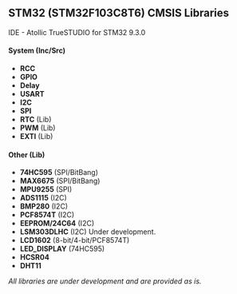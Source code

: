 ## STM32 (STM32F103C8T6) CMSIS Libraries

IDE - Atollic TrueSTUDIO for STM32 9.3.0

#### System (Inc/Src)
- **RCC**
- **GPIO**
- **Delay**
- **USART**
- **I2C**
- **SPI**
- **RTC** (Lib)
- **PWM** (Lib)
- **EXTI** (Lib)

#### Other (Lib)
- **74HC595** (SPI/BitBang)
- **MAX6675** (SPI/BitBang)
- **MPU9255** (SPI)
- **ADS1115** (I2C)
- **BMP280** (I2C)
- **PCF8574T** (I2C)
- **EEPROM/24C64** (I2C)
- **LSM303DLHC** (I2C) Under development.
- **LCD1602** (8-bit/4-bit/PCF8574T)
- **LED_DISPLAY** (74HC595)
- **HCSR04**
- **DHT11**

*All libraries are under development and are provided as is.*